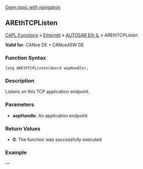 [Open topic with navigation](../../../../../../CANoeDEFamily.htm#Topics/CAPLFunctions/IP/AUTOSARethIL/Functions/CAPLfunctionAREthTCPListen.md)

## AREthTCPListen

[CAPL Functions](../../../CAPLfunctions.md) » [Ethernet](../../CAPLEthernetStartPage.md) » [AUTOSAR Eth IL](../CAPLfunctionsAREthILOverview.md) » AREthTCPListen

**Valid for**: CANoe DE • CANoe4SW DE

### Function Syntax

```
long AREthTCPListen(dword aepHandle);
```

### Description

Listens on this TCP application endpoint.

### Parameters

- **aepHandle**: An application endpoint

### Return Values

- **0**: The function was successfully executed

### Example

—
